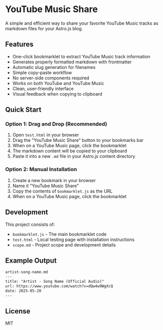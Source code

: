# YouTube Music Share

A simple and efficient way to share your favorite YouTube Music tracks as markdown files for your Astro.js blog.

## Features

- One-click bookmarklet to extract YouTube Music track information
- Generates properly formatted markdown with frontmatter
- Automatic slug generation for filenames
- Simple copy-paste workflow
- No server-side components required
- Works on both YouTube and YouTube Music
- Clean, user-friendly interface
- Visual feedback when copying to clipboard

## Quick Start

### Option 1: Drag and Drop (Recommended)

1. Open `test.html` in your browser
2. Drag the "YouTube Music Share" button to your bookmarks bar
3. When on a YouTube Music page, click the bookmarklet
4. The markdown content will be copied to your clipboard
5. Paste it into a new `.md` file in your Astro.js content directory

### Option 2: Manual Installation

1. Create a new bookmark in your browser
2. Name it "YouTube Music Share"
3. Copy the contents of `bookmarklet.js` as the URL
4. When on a YouTube Music page, click the bookmarklet

## Development

This project consists of:

- `bookmarklet.js` - The main bookmarklet code
- `test.html` - Local testing page with installation instructions
- `scope.md` - Project scope and development details

## Example Output

```markdown
artist-song-name.md
---
title: "Artist - Song Name (Official Audio)"
url: https://www.youtube.com/watch?v=dQw4w9WgXcQ
date: 2025-05-20
---
```

## License

MIT
